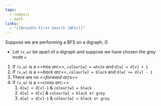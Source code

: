 ```yaml
---
tags:
  - compsci
  - math
links:
  - "[[Breadth First Search (BFS)]]"
---
```

Suppose we are performing a BFS on a digraph, G
- Let `(v,w)` be apart of a digraph and suppose we have chosen the grey node `v`
1. If `(v,w)` is a ==*tree arc*==, `colour[w] = white` and `d[w] = d[v] + 1`
2. If `(v,w)` is a ==*back arc*==, `colour[w] = black` and `d[w] <= d[v] - 1`
3. There are no *==forward arcs==*
4. If `(v,w)` is a ==*cross arc:*==
	1. `d[w] < d[v]-1` & `colour[w] = black`
	2. `d[w] = d[v]` & `colour[w] = black or grey`
	3. `d[w] = d[v]-1` & `colour[w] = black or grey`
